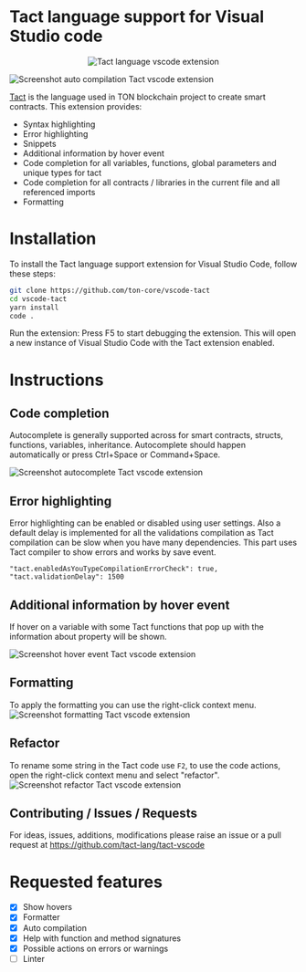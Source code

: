 # Tact language support for Visual Studio code

<div align="center">
  <img src="./icons/logo.png" title="Tact language vscode extension">
</div>

![Screenshot auto compilation Tact vscode extension](images/error_highlighting.gif)

[Tact](https://tact-lang.org/) is the language used in TON blockchain project to create smart contracts.
This extension provides: 

* Syntax highlighting
* Error highlighting
* Snippets
* Additional information by hover event
* Code completion for all variables, functions, global parameters and unique types for tact
* Code completion for all contracts / libraries in the current file and all referenced imports
* Formatting

# Installation
To install the Tact language support extension for Visual Studio Code, follow these steps:
```bash
git clone https://github.com/ton-core/vscode-tact
cd vscode-tact
yarn install
code .
```
Run the extension: Press F5 to start debugging the extension. This will open a new instance of Visual Studio Code with the Tact extension enabled.

# Instructions

## Code completion

Autocomplete is generally supported across for smart contracts, structs, functions, variables, inheritance. Autocomplete should happen automatically or press Ctrl+Space or Command+Space.

![Screenshot autocomplete Tact vscode extension](images/autocomplete.gif)

## Error highlighting

Error highlighting can be enabled or disabled using user settings. Also a default delay is implemented for all the validations compilation as Tact compilation can be slow when you have many dependencies. This part uses Tact compiler to show errors and works by save event.

```
"tact.enabledAsYouTypeCompilationErrorCheck": true,
"tact.validationDelay": 1500
```

## Additional information by hover event

If hover on a variable with some Tact functions that pop up with the information about property will be shown.

![Screenshot hover event Tact vscode extension](images/hover.gif)

## Formatting

To apply the formatting you can use the right-click context menu.
![Screenshot formatting Tact vscode extension](images/formatting.gif)

## Refactor

To rename some string in the Tact code use `F2`, to use the code actions, open the right-click context menu and select "refactor". 
![Screenshot refactor Tact vscode extension](images/refactor.gif)

## Contributing / Issues / Requests

For ideas, issues, additions, modifications please raise an issue or a pull request at https://github.com/tact-lang/tact-vscode

# Requested features

- [x] Show hovers
- [x] Formatter
- [x] Auto compilation
- [x] Help with function and method signatures
- [x] Possible actions on errors or warnings
- [ ] Linter
